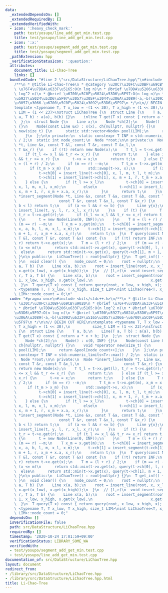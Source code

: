 ```yaml
---
data:
  _extendedDependsOn: []
  _extendedRequiredBy: []
  _extendedVerifiedWith:
  - icon: ':heavy_check_mark:'
    path: test/yosupo/line_add_get_min.test.cpp
    title: test/yosupo/line_add_get_min.test.cpp
  - icon: ':x:'
    path: test/yosupo/segment_add_get_min.test.cpp
    title: test/yosupo/segment_add_get_min.test.cpp
  _pathExtension: hpp
  _verificationStatusIcon: ':question:'
  attributes:
    document_title: Li-Chao-Tree
    links: []
  bundledCode: "#line 2 \"src/DataStructure/LiChaoTree.hpp\"\n#include <bits/stdc++.h>\n\
    /**\n * @title Li-Chao-Tree\n * @category \u30C7\u30FC\u30BF\u69CB\u9020\n * @brief\
    \ \u76F4\u7DDA\u633F\u5165:O(n log n)\n * @brief \u7DDA\u5206\u633F\u5165:O(n\
    \ log^2 n)\n * @brief \u6700\u5C0F\u5024\u53D6\u5F97:O(n log n)\n * @brief \u6700\
    \u5927\u5024\u53D6\u5F97\u3057\u305F\u3044\u306A\u3089(-a,-b)\u3092\u633F\u5165\
    \u3057\u3066-\u6700\u5C0F\u5024\u3092\u53D6\u5F97\n */\n\n// BEGIN CUT HERE\n\n\
    template <typename T, T x_low = -(1 << 30), T x_high = (1 << 30),\n          size_t\
    \ LIM = (1 << 23)>\nstruct LiChaoTree {\n  struct Line {\n    T a, b;\n    Line(T\
    \ a, T b) : a(a), b(b) {}\n    inline T get(T x) const { return a * x + b; }\n\
    \  };\n  struct Node {\n    Line x;\n    Node *ch[2];\n    Node() : x(0, INF)\
    \ {}\n    Node(const Line &x) : x(x), ch{nullptr, nullptr} {}\n    void *operator\
    \ new(size_t) {\n      static std::vector<Node> pool(LIM);\n      return &pool[node_count++];\n\
    \    }\n  };\n\n private:\n  static constexpr T INF = std::numeric_limits<T>::max()\
    \ / 2;\n  static int node_count;\n  Node *root;\n\n private:\n  Node *insert_line(Node\
    \ *t, Line &x, const T &l, const T &r, const T &x_l,\n                    const\
    \ T &x_r) {\n    if (!t) return new Node(x);\n    T t_l = t->x.get(l), t_r = t->x.get(r);\n\
    \    if (t_l <= x_l && t_r <= x_r) {\n      return t;\n    } else if (t_l >= x_l\
    \ && t_r >= x_r) {\n      t->x = x;\n      return t;\n    } else {\n      T m\
    \ = (l + r) / 2;\n      if (m == r) --m;\n      T t_m = t->x.get(m), x_m = x.get(m);\n\
    \      if (t_m > x_m) {\n        std::swap(t->x, x);\n        if (x_l >= t_l)\n\
    \          t->ch[0] = insert_line(t->ch[0], x, l, m, t_l, t_m);\n        else\n\
    \          t->ch[1] = insert_line(t->ch[1], x, m + 1, r, t_m + x.a, t_r);\n  \
    \    } else {\n        if (t_l >= x_l)\n          t->ch[0] = insert_line(t->ch[0],\
    \ x, l, m, x_l, x_m);\n        else\n          t->ch[1] = insert_line(t->ch[1],\
    \ x, m + 1, r, x_m + x.a, x_r);\n      }\n      return t;\n    }\n  }\n  Node\
    \ *insert_segment(Node *t, Line &x, const T &a, const T &b, const T &l,\n    \
    \                   const T &r, const T &x_l, const T &x_r) {\n    if (r < a ||\
    \ b < l) return t;\n    if (a <= l && r <= b) {\n      Line y{x};\n      return\
    \ insert_line(t, y, l, r, x_l, x_r);\n    }\n    if (t) {\n      T t_l = t->x.get(l),\
    \ t_r = t->x.get(r);\n      if (t_l <= x_l && t_r <= x_r) return t;\n    } else\
    \ {\n      t = new Node(Line(0, INF));\n    }\n    T m = (l + r) / 2;\n    if\
    \ (m == r) --m;\n    T x_m = x.get(m);\n    t->ch[0] = insert_segment(t->ch[0],\
    \ x, a, b, l, m, x_l, x_m);\n    t->ch[1] = insert_segment(t->ch[1], x, a, b,\
    \ m + 1, r, x_m + x.a, x_r);\n    return t;\n  }\n  T query(const Node *t, const\
    \ T &l, const T &r, const T &x) const {\n    if (!t) return INF;\n    if (l ==\
    \ r) return t->x.get(x);\n    T m = (l + r) / 2;\n    if (m == r) --m;\n    if\
    \ (x <= m)\n      return std::min(t->x.get(x), query(t->ch[0], l, m, x));\n  \
    \  else\n      return std::min(t->x.get(x), query(t->ch[1], m + 1, r, x));\n \
    \ }\n\n public:\n  LiChaoTree() : root{nullptr} {}\n  T get_inf() { return INF;\
    \ }\n  void clear() {\n    node_count = 0;\n    root = nullptr;\n  }\n  void insert_line(T\
    \ a, T b) {\n    Line x(a, b);\n    root = insert_line(root, x, x_low, x_high,\
    \ x.get(x_low), x.get(x_high));\n  }\n  // [l,r)\n  void insert_segment(T l, T\
    \ r, T a, T b) {\n    Line x(a, b);\n    root = insert_segment(root, x, l, r -\
    \ 1, x_low, x_high, x.get(x_low),\n                          x.get(x_high));\n\
    \  }\n  T query(T x) const { return query(root, x_low, x_high, x); }\n};\ntemplate\
    \ <typename T, T x_low, T x_high, size_t LIM>\nint LiChaoTree<T, x_low, x_high,\
    \ LIM>::node_count = 0;\n"
  code: "#pragma once\n#include <bits/stdc++.h>\n/**\n * @title Li-Chao-Tree\n * @category\
    \ \u30C7\u30FC\u30BF\u69CB\u9020\n * @brief \u76F4\u7DDA\u633F\u5165:O(n log n)\n\
    \ * @brief \u7DDA\u5206\u633F\u5165:O(n log^2 n)\n * @brief \u6700\u5C0F\u5024\
    \u53D6\u5F97:O(n log n)\n * @brief \u6700\u5927\u5024\u53D6\u5F97\u3057\u305F\u3044\
    \u306A\u3089(-a,-b)\u3092\u633F\u5165\u3057\u3066-\u6700\u5C0F\u5024\u3092\u53D6\
    \u5F97\n */\n\n// BEGIN CUT HERE\n\ntemplate <typename T, T x_low = -(1 << 30),\
    \ T x_high = (1 << 30),\n          size_t LIM = (1 << 23)>\nstruct LiChaoTree\
    \ {\n  struct Line {\n    T a, b;\n    Line(T a, T b) : a(a), b(b) {}\n    inline\
    \ T get(T x) const { return a * x + b; }\n  };\n  struct Node {\n    Line x;\n\
    \    Node *ch[2];\n    Node() : x(0, INF) {}\n    Node(const Line &x) : x(x),\
    \ ch{nullptr, nullptr} {}\n    void *operator new(size_t) {\n      static std::vector<Node>\
    \ pool(LIM);\n      return &pool[node_count++];\n    }\n  };\n\n private:\n  static\
    \ constexpr T INF = std::numeric_limits<T>::max() / 2;\n  static int node_count;\n\
    \  Node *root;\n\n private:\n  Node *insert_line(Node *t, Line &x, const T &l,\
    \ const T &r, const T &x_l,\n                    const T &x_r) {\n    if (!t)\
    \ return new Node(x);\n    T t_l = t->x.get(l), t_r = t->x.get(r);\n    if (t_l\
    \ <= x_l && t_r <= x_r) {\n      return t;\n    } else if (t_l >= x_l && t_r >=\
    \ x_r) {\n      t->x = x;\n      return t;\n    } else {\n      T m = (l + r)\
    \ / 2;\n      if (m == r) --m;\n      T t_m = t->x.get(m), x_m = x.get(m);\n \
    \     if (t_m > x_m) {\n        std::swap(t->x, x);\n        if (x_l >= t_l)\n\
    \          t->ch[0] = insert_line(t->ch[0], x, l, m, t_l, t_m);\n        else\n\
    \          t->ch[1] = insert_line(t->ch[1], x, m + 1, r, t_m + x.a, t_r);\n  \
    \    } else {\n        if (t_l >= x_l)\n          t->ch[0] = insert_line(t->ch[0],\
    \ x, l, m, x_l, x_m);\n        else\n          t->ch[1] = insert_line(t->ch[1],\
    \ x, m + 1, r, x_m + x.a, x_r);\n      }\n      return t;\n    }\n  }\n  Node\
    \ *insert_segment(Node *t, Line &x, const T &a, const T &b, const T &l,\n    \
    \                   const T &r, const T &x_l, const T &x_r) {\n    if (r < a ||\
    \ b < l) return t;\n    if (a <= l && r <= b) {\n      Line y{x};\n      return\
    \ insert_line(t, y, l, r, x_l, x_r);\n    }\n    if (t) {\n      T t_l = t->x.get(l),\
    \ t_r = t->x.get(r);\n      if (t_l <= x_l && t_r <= x_r) return t;\n    } else\
    \ {\n      t = new Node(Line(0, INF));\n    }\n    T m = (l + r) / 2;\n    if\
    \ (m == r) --m;\n    T x_m = x.get(m);\n    t->ch[0] = insert_segment(t->ch[0],\
    \ x, a, b, l, m, x_l, x_m);\n    t->ch[1] = insert_segment(t->ch[1], x, a, b,\
    \ m + 1, r, x_m + x.a, x_r);\n    return t;\n  }\n  T query(const Node *t, const\
    \ T &l, const T &r, const T &x) const {\n    if (!t) return INF;\n    if (l ==\
    \ r) return t->x.get(x);\n    T m = (l + r) / 2;\n    if (m == r) --m;\n    if\
    \ (x <= m)\n      return std::min(t->x.get(x), query(t->ch[0], l, m, x));\n  \
    \  else\n      return std::min(t->x.get(x), query(t->ch[1], m + 1, r, x));\n \
    \ }\n\n public:\n  LiChaoTree() : root{nullptr} {}\n  T get_inf() { return INF;\
    \ }\n  void clear() {\n    node_count = 0;\n    root = nullptr;\n  }\n  void insert_line(T\
    \ a, T b) {\n    Line x(a, b);\n    root = insert_line(root, x, x_low, x_high,\
    \ x.get(x_low), x.get(x_high));\n  }\n  // [l,r)\n  void insert_segment(T l, T\
    \ r, T a, T b) {\n    Line x(a, b);\n    root = insert_segment(root, x, l, r -\
    \ 1, x_low, x_high, x.get(x_low),\n                          x.get(x_high));\n\
    \  }\n  T query(T x) const { return query(root, x_low, x_high, x); }\n};\ntemplate\
    \ <typename T, T x_low, T x_high, size_t LIM>\nint LiChaoTree<T, x_low, x_high,\
    \ LIM>::node_count = 0;"
  dependsOn: []
  isVerificationFile: false
  path: src/DataStructure/LiChaoTree.hpp
  requiredBy: []
  timestamp: '2020-10-24 17:01:59+09:00'
  verificationStatus: LIBRARY_SOME_WA
  verifiedWith:
  - test/yosupo/segment_add_get_min.test.cpp
  - test/yosupo/line_add_get_min.test.cpp
documentation_of: src/DataStructure/LiChaoTree.hpp
layout: document
redirect_from:
- /library/src/DataStructure/LiChaoTree.hpp
- /library/src/DataStructure/LiChaoTree.hpp.html
title: Li-Chao-Tree
---
```

